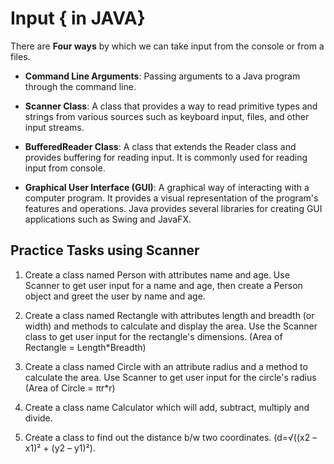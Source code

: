# Input { in JAVA}

There are **Four ways** by which we can take input from the console or from a files.

- **Command Line Arguments**: Passing arguments to a Java program through the command line.

- **Scanner Class**: A class that provides a way to read primitive types and strings from various sources such as keyboard input, files, and other input streams.

- **BufferedReader Class**: A class that extends the Reader class and provides buffering for reading input. It is commonly used for reading input from console.

- **Graphical User Interface (GUI)**: A graphical way of interacting with a computer program. It provides a visual representation of the program's features and operations. Java provides several libraries for creating GUI applications such as Swing and JavaFX.

## Practice Tasks using Scanner

1. Create a class named Person with attributes name and age. Use Scanner to get user input for a name and age, then create a Person object and greet the user by name and age. 

2. Create a class named Rectangle with attributes length and breadth (or width) and methods to calculate and display the area. Use the Scanner class to get user input for the rectangle's dimensions. (Area of Rectangle = Length*Breadth) 

3. Create a class named Circle with an attribute radius and a method to calculate the area. Use Scanner to get user input for the circle's radius (Area of Circle = πr*r) 

4. Create a class name Calculator which will add, subtract, multiply and divide. 

5. Create a class to find out the distance b/w two coordinates. (d=√((x2 – x1)² + (y2 – y1)²).